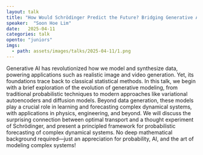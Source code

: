 ```yaml
---
layout: talk
title: "How Would Schrödinger Predict the Future? Bridging Generative AI and Dynamical Systems"
speaker:  "Soon Hoe Lim"
date:   2025-04-11
categories: talk
opento: "juniors"
imgs:
  - path: assets/images/talks/2025-04-11/1.png
---
```

Generative AI has revolutionized how we model and synthesize data, powering applications such as realistic image and video generation. Yet, its foundations trace back to classical statistical methods. In this talk, we begin with a brief exploration of the evolution of generative modeling, from traditional probabilistic techniques to modern approaches like variational autoencoders and diffusion models. Beyond data generation, these models play a crucial role in learning and forecasting complex dynamical systems, with applications in physics, engineering, and beyond. We will discuss the surprising connection between optimal transport and a thought experiment of Schrödinger, and present a principled framework for probabilistic forecasting of complex dynamical systems. No deep mathematical background required—just an appreciation for probability, AI, and the art of modeling complex systems!
